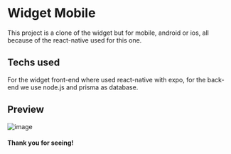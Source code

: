 # Widget Mobile
This project is a clone of the widget but for mobile, android or ios, all
because of the react-native used for this one.

## Techs used
For the widget front-end where used react-native with expo, for the
back-end we use node.js and prisma as database.

## Preview
![image](https://user-images.githubusercontent.com/61669995/168125403-bfde7eb0-8694-425d-a2f5-54a14fca9488.png)


#### Thank you for seeing!